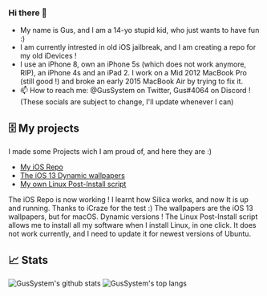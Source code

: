### Hi there 👋
 - My name is Gus, and I am a 14-yo stupid kid, who just wants to have fun :)
 - I am currently intrested in old iOS jailbreak, and I am creating a repo for my old iDevices !
 - I use an iPhone 8, own an iPhone 5s (which does not work anymore, RIP), an iPhone 4s and an iPad 2. I work on a Mid 2012 MacBook Pro (still good !) and broke an early 2015 MacBook Air by trying to fix it.
 - 📫 How to reach me: @GusSystem on Twitter, Gus#4064 on Discord ! (These socials are subject to change, I'll update whenever I can)
 
## 🗄 My projects
I made some Projects wich I am proud of, and here they are :) 
- [My iOS Repo](https://github.com/GusSystem/repo) 
- [The iOS 13 Dynamic wallpapers](https://github.com/GusSystem/iOS13-Dynamic-Wallpapers-for-macOS) 
- [My own Linux Post-Install script](https://github.com/GusSystem/linuxpostinstallscript) 

The iOS Repo is now working ! I learnt how Silica works, and now It is up and running. Thanks to iCraze for the test :)
The wallpapers are the iOS 13 wallpapers, but for macOS. Dynamic versions !
The Linux Post-Install script allows me to install all my software when I install Linux, in one click. It does not work currently, and I need to update it for newest versions of Ubuntu.


 ## 📈 Stats
![GusSystem's github stats](https://github-readme-stats.vercel.app/api?username=GusSystem&show_icons=true&theme=dark&hide_border=true)
![GusSystem's top langs](https://github-readme-stats.vercel.app/api/top-langs/?username=GusSystem&layout=compact&theme=dark&hide_border=true)
